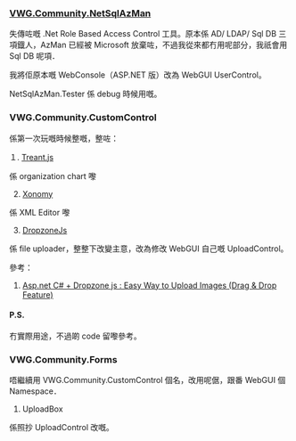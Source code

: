 ﻿### [VWG.Community.NetSqlAzMan](https://github.com/JamesTryand/NetSqlAzMan)
失傳咗嘅 .Net Role Based Access Control 工具。原本係 AD/ LDAP/ Sql DB 三項鐡人，AzMan 已經被 Microsoft 放棄咗，不過我從來都冇用呢部分，我祇會用 Sql DB 呢項．

我將佢原本嘅 WebConsole（ASP.NET 版）改為 WebGUI UserControl。

NetSqlAzMan.Tester 係 debug 時候用嘅。

### VWG.Community.CustomControl
係第一次玩嘅時候整嘅，整咗：

１. [Treant.js](https://fperucic.github.io/treant-js/)

係 organization chart 嚟

2. [Xonomy](https://github.com/michmech/xonomy)

係 XML Editor 嚟

3. [DropzoneJs](https://github.com/enyo/dropzone)

係 file uploader，整整下改變主意，改為修改 WebGUI 自己嘅 UploadControl。

參考：

1. [Asp.net C# + Dropzone js : Easy Way to Upload Images (Drag & Drop Feature)](https://codepedia.info/using-dropzone-js-file-image-upload-in-asp-net-webform-c/)

#### P.S.
冇實際用途，不過啲 code 留嚟參考。

### VWG.Community.Forms

唔繼續用 VWG.Community.CustomControl 個名，改用呢倨，跟番 WebGUI 個 Namespace．

1. UploadBox

係照抄 UploadControl 改嘅。
